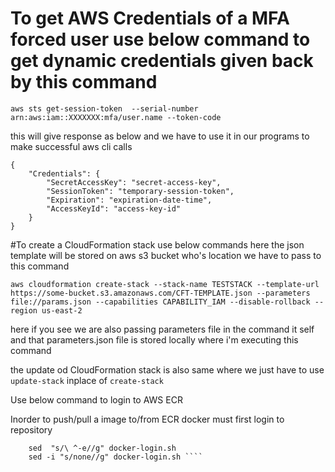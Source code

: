 # To get AWS Credentials of a MFA forced user use below command to get dynamic credentials given back by this command

```aws sts get-session-token  --serial-number arn:aws:iam::XXXXXXX:mfa/user.name --token-code```

this will give response as below and we have to use it in our programs to make successful aws cli calls

```
{
    "Credentials": {
        "SecretAccessKey": "secret-access-key",
        "SessionToken": "temporary-session-token",
        "Expiration": "expiration-date-time",
        "AccessKeyId": "access-key-id"
    }
}
```


#To create a CloudFormation stack use below commands 
here the json template will be stored on aws s3 bucket who's location we have to pass to this command

```aws cloudformation create-stack --stack-name TESTSTACK --template-url  https://some-bucket.s3.amazonaws.com/CFT-TEMPLATE.json --parameters file://params.json --capabilities CAPABILITY_IAM --disable-rollback --region us-east-2```

here if you see we are also passing parameters file in the command it self and that parameters.json file is stored locally where i'm executing this command

the update od CloudFormation stack is also same where we just have to use ```  update-stack ``` inplace of ``` create-stack ```

Use below command to login to AWS ECR

Inorder to push/pull a image to/from ECR docker must first login to repository

``` aws ecr get-login --region us-east-1 > docker-login.sh
    sed  "s/\ ^-e//g" docker-login.sh
    sed -i "s/none//g" docker-login.sh ````

